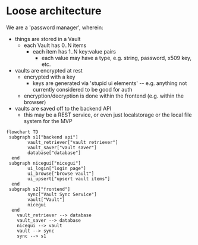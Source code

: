 # Loose architecture

We are a 'password manager', wherein:

* things are stored in a Vault
  * each Vault has 0..N items
    * each item has 1..N key:value pairs
      * each value may have a type, e.g. string, password, x509 key, etc.
* vaults are encrypted at rest
  * encrypted with a key
    * keys are generated via 'stupid ui elements' -- e.g. anything not currently considered to be good for auth
  * encryption/decryption is done within the frontend (e.g. within the browser)
* vaults are saved off to the backend API
  * this may be a REST service, or even just localstorage or the local file system for the MVP

```mermaid
flowchart TD
 subgraph s1["backend api"]
        vault_retriever["vault retriever"]
        vault_saver["vault saver"]
        database["database"]
  end
 subgraph nicegui["nicegui"]
        ui_login["login page"]
        ui_browse["browse vault"]
        ui_upsert["upsert vault items"]
  end
 subgraph s2["frontend"]
        sync["Vault Sync Service"]
        vault["Vault"]
        nicegui
  end
    vault_retriever --> database
    vault_saver --> database
    nicegui --> vault
    vault --> sync
    sync --> s1
```
